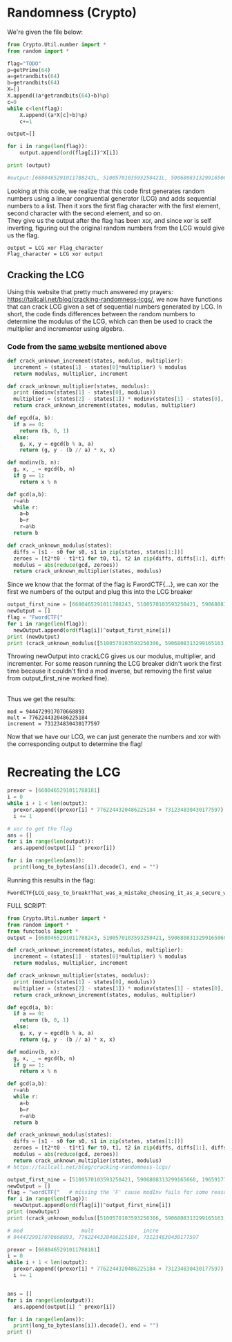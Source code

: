 # Randomness (Crypto)
We're given the file below:
```python
from Crypto.Util.number import *
from random import *

flag="TODO"
p=getPrime(64)
a=getrandbits(64)
b=getrandbits(64)
X=[]
X.append((a*getrandbits(64)+b)%p)
c=0
while c<len(flag):
	X.append((a*X[c]+b)%p)
	c+=1

output=[]

for i in range(len(flag)):
	output.append(ord(flag[i])^X[i])

print (output)

#output:[6680465291011788243L, 5100570103593250421L, 5906808313299165060L, 1965917782737693358L, 9056785591048864624L, 1829758495155458576L, 6790868899161600055L, 1596515234863242823L, 1542626304251881891L, 8104506805098882719L, 1007224930233032567L, 3734079115803760073L, 7849173324645439452L, 8732100672289854567L, 5175836768003400781L, 1424151033239111460L, 1199105222454059911L, 1664215650827157105L, 9008386209424299800L, 484211781780518254L, 2512932525834758909L, 270126439443651096L, 3183206577049996011L, 3279047721488346724L, 3454276445316959481L, 2818682432513461896L, 1198230090827197024L, 6998819122186572678L, 9203565046169681246L, 2238598386754583423L, 467098371562174956L, 5653529053698720276L, 2015452976526330232L, 2551998512666399199L, 7069788985925185031L, 5960242873564733830L, 8674335448210427234L, 8831855692621741517L, 6943582577462564728L, 2159276184039111694L, 8688468346396385461L, 440650407436900405L, 6995840816131325250L, 4637034747767556143L, 3074066864500201630L, 3089580429060692934L, 2636919931902761401L, 5048459994558771200L, 6575450200614822046L, 666932631675155892L, 3355067815387388102L, 3494943856508019168L, 3208598838604422062L, 1651654978658074504L, 1031697828323732832L, 3522460087077276636L, 6871524519121580258L, 6523448658792083486L, 127306226106122213L, 147467006327822722L, 3241736541061054362L, 8781435214433157730L, 7267936298215752831L, 3411059229428517472L, 6597995245035183751L, 1256684894889830824L, 6272257692365676430L, 303437276610446361L, 8730871523914292433L, 6472487383860532571L, 5022165523149187811L, 4462701447753878703L, 1590013093628585660L, 4874224067795612706L]
```

Looking at this code, we realize that this code first generates random numbers using a linear congruential generator (LCG) and adds sequential numbers to a list. Then it xors the first flag character with the first element, second character with the second element, and so on.  
They give us the output after the flag has been xor, and since xor is self inverting, figuring out the original random numbers from the
LCG would give us the flag.

    output = LCG xor Flag_character  
    Flag_character = LCG xor output

## Cracking the LCG

Using this website that pretty much answered my prayers: https://tailcall.net/blog/cracking-randomness-lcgs/, we now have 
functions that can crack LCG given a set of sequential numbers generated by LCG. In short, the code finds differences between the random numbers to determine the modulus of the LCG, which can then be used to crack the multiplier and incrementer using algebra. 

### Code from the [same website](https://tailcall.net/blog/cracking-randomness-lcgs/) mentioned above
```python
def crack_unknown_increment(states, modulus, multiplier):
  increment = (states[1] - states[0]*multiplier) % modulus
  return modulus, multiplier, increment

def crack_unknown_multiplier(states, modulus):
  print (modinv(states[1] - states[0], modulus))
  multiplier = (states[2] - states[1]) * modinv(states[1] - states[0], modulus) % modulus
  return crack_unknown_increment(states, modulus, multiplier)

def egcd(a, b):
  if a == 0:
    return (b, 0, 1)
  else:
    g, x, y = egcd(b % a, a)
    return (g, y - (b // a) * x, x)

def modinv(b, n):
  g, x, _ = egcd(b, n)
  if g == 1:
    return x % n

def gcd(a,b):
  r=a%b
  while r:
    a=b
    b=r
    r=a%b
  return b

def crack_unknown_modulus(states):
  diffs = [s1 - s0 for s0, s1 in zip(states, states[1:])]
  zeroes = [t2*t0 - t1*t1 for t0, t1, t2 in zip(diffs, diffs[1:], diffs[2:])]
  modulus = abs(reduce(gcd, zeroes))
  return crack_unknown_multiplier(states, modulus)
```

Since we know that the format of the flag is FwordCTF{...}, we can xor the first we numbers of the output and plug this into the LCG breaker  

```python
output_first_nine = [6680465291011788243, 5100570103593250421, 5906808313299165060, 1965917782737693358, 9056785591048864624, 1829758495155458576, 6790868899161600055, 1596515234863242823, 1542626304251881891]
newOutput = []
flag = "FwordCTF{"
for i in range(len(flag)):
  newOutput.append(ord(flag[i])^output_first_nine[i])
print (newOutput)
print (crack_unknown_modulus([5100570103593250306, 5906808313299165163, 1965917782737693404, 9056785591048864532, 1829758495155458643, 6790868899161600099, 1596515234863242753, 1542626304251881944]))
```
Throwing newOutput into crackLCG gives us our modulus, multiplier, and incrementer. For some reason running the LCG breaker didn't work the first time 
because it couldn't find a mod inverse, but removing the first value from output_first_nine worked fine).  
<br>

Thus we get the results:

    mod = 9444729917070668893
    mult = 7762244320486225184
    increment = 731234830430177597

Now that we have our LCG, we can just generate the numbers and xor with the corresponding output to determine the flag!

# Recreating the LCG
```python
prexor = [6680465291011788181] 
i = 0
while i + 1 < len(output):
  prexor.append((prexor[i] * 7762244320486225184 + 731234830430177597) % 9444729917070668893)
  i += 1

# xor to get the flag
ans = []
for i in range(len(output)):
  ans.append(output[i] ^ prexor[i])

for i in range(len(ans)):
  print(long_to_bytes(ans[i]).decode(), end = "")
```
Running this results in the flag:  

    FwordCTF{LCG_easy_to_break!That_was_a_mistake_choosing_it_as_a_secure_way}


FULL SCRIPT:
```python
from Crypto.Util.number import *
from random import *
from functools import *
output = [6680465291011788243, 5100570103593250421, 5906808313299165060, 1965917782737693358, 9056785591048864624, 1829758495155458576, 6790868899161600055, 1596515234863242823, 1542626304251881891, 8104506805098882719, 1007224930233032567, 3734079115803760073, 7849173324645439452, 8732100672289854567, 5175836768003400781, 1424151033239111460, 1199105222454059911, 1664215650827157105, 9008386209424299800, 484211781780518254, 2512932525834758909, 270126439443651096, 3183206577049996011, 3279047721488346724, 3454276445316959481, 2818682432513461896, 1198230090827197024, 6998819122186572678, 9203565046169681246, 2238598386754583423, 467098371562174956, 5653529053698720276, 2015452976526330232, 2551998512666399199, 7069788985925185031, 5960242873564733830, 8674335448210427234, 8831855692621741517, 6943582577462564728, 2159276184039111694, 8688468346396385461, 440650407436900405, 6995840816131325250, 4637034747767556143, 3074066864500201630, 3089580429060692934, 2636919931902761401, 5048459994558771200, 6575450200614822046, 666932631675155892, 3355067815387388102, 3494943856508019168, 3208598838604422062, 1651654978658074504, 1031697828323732832, 3522460087077276636, 6871524519121580258, 6523448658792083486, 127306226106122213, 147467006327822722, 3241736541061054362, 8781435214433157730, 7267936298215752831, 3411059229428517472, 6597995245035183751, 1256684894889830824, 6272257692365676430, 303437276610446361, 8730871523914292433, 6472487383860532571, 5022165523149187811, 4462701447753878703, 1590013093628585660, 4874224067795612706]

def crack_unknown_increment(states, modulus, multiplier):
  increment = (states[1] - states[0]*multiplier) % modulus
  return modulus, multiplier, increment

def crack_unknown_multiplier(states, modulus):
  print (modinv(states[1] - states[0], modulus))
  multiplier = (states[2] - states[1]) * modinv(states[1] - states[0], modulus) % modulus
  return crack_unknown_increment(states, modulus, multiplier)

def egcd(a, b):
  if a == 0:
    return (b, 0, 1)
  else:
    g, x, y = egcd(b % a, a)
    return (g, y - (b // a) * x, x)

def modinv(b, n):
  g, x, _ = egcd(b, n)
  if g == 1:
    return x % n

def gcd(a,b):
  r=a%b
  while r:
    a=b
    b=r
    r=a%b
  return b

def crack_unknown_modulus(states):
  diffs = [s1 - s0 for s0, s1 in zip(states, states[1:])]
  zeroes = [t2*t0 - t1*t1 for t0, t1, t2 in zip(diffs, diffs[1:], diffs[2:])]
  modulus = abs(reduce(gcd, zeroes))
  return crack_unknown_multiplier(states, modulus)
# https://tailcall.net/blog/cracking-randomness-lcgs/

output_first_nine = [5100570103593250421, 5906808313299165060, 1965917782737693358, 9056785591048864624, 1829758495155458576, 6790868899161600055, 1596515234863242823, 1542626304251881891]
newOutput = []
flag = "wordCTF{"   # missing the 'F' cause modInv fails for some reason
for i in range(len(flag)):
  newOutput.append(ord(flag[i])^output_first_nine[i])
print (newOutput)
print (crack_unknown_modulus([5100570103593250306, 5906808313299165163, 1965917782737693404, 9056785591048864532, 1829758495155458643, 6790868899161600099, 1596515234863242753, 1542626304251881944]))

# mod                   mult                incre
# 9444729917070668893, 7762244320486225184, 731234830430177597

prexor = [6680465291011788181]
i = 0
while i + 1 < len(output):
  prexor.append((prexor[i] * 7762244320486225184 + 731234830430177597) % 9444729917070668893)
  i += 1


ans = []
for i in range(len(output)):
  ans.append(output[i] ^ prexor[i])

for i in range(len(ans)):
  print(long_to_bytes(ans[i]).decode(), end = "")
print ()
```
